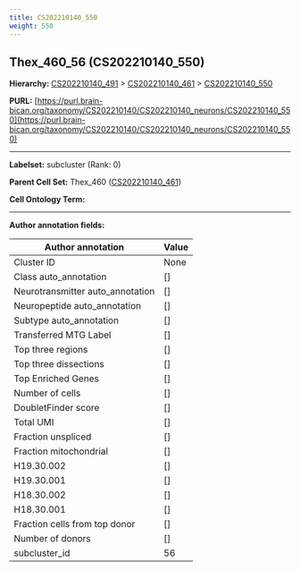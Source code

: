 ```yaml
---
title: CS202210140_550
weight: 550
---
```

## Thex_460_56 (CS202210140_550)
<b>Hierarchy: </b>
[CS202210140_491](../CS202210140_491) >
[CS202210140_461](../CS202210140_461) >
[CS202210140_550](../CS202210140_550)

**PURL:** [https://purl.brain-bican.org/taxonomy/CS202210140/CS202210140_neurons/CS202210140_550](https://purl.brain-bican.org/taxonomy/CS202210140/CS202210140_neurons/CS202210140_550)

---


**Labelset:** subcluster (Rank: 0)

**Parent Cell Set:** Thex_460 ([CS202210140_461](../CS202210140_461))



**Cell Ontology Term:** 

[MARKER GENES.]: #


---

[TRANSFERRED ANNOTATIONS.]: #


[AUTHOR ANNOTATION FIELDS.]: #


**Author annotation fields:**

| Author annotation | Value |
|-------------------|-------|
|Cluster ID|None|
|Class auto_annotation|[]|
|Neurotransmitter auto_annotation|[]|
|Neuropeptide auto_annotation|[]|
|Subtype auto_annotation|[]|
|Transferred MTG Label|[]|
|Top three regions|[]|
|Top three dissections|[]|
|Top Enriched Genes|[]|
|Number of cells|[]|
|DoubletFinder score|[]|
|Total UMI|[]|
|Fraction unspliced|[]|
|Fraction mitochondrial|[]|
|H19.30.002|[]|
|H19.30.001|[]|
|H18.30.002|[]|
|H18.30.001|[]|
|Fraction cells from top donor|[]|
|Number of donors|[]|
|subcluster_id|56|
